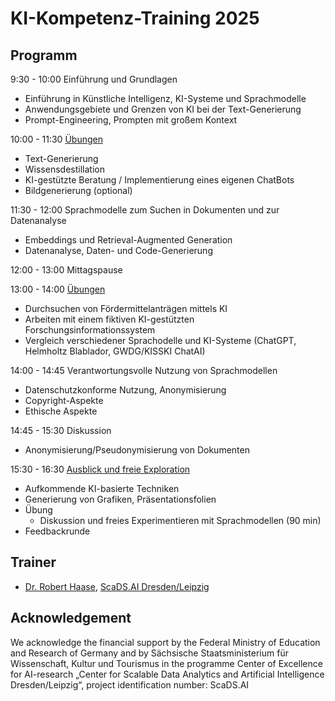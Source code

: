# KI-Kompetenz-Training 2025

<Diese Webseite befindet sich im Aufbau>

## Programm

9:30 - 10:00 Einführung und Grundlagen
* Einführung in Künstliche Intelligenz, KI-Systeme und Sprachmodelle
* Anwendungsgebiete und Grenzen von KI bei der Text-Generierung
* Prompt-Engineering, Prompten mit großem Kontext

10:00 - 11:30 [Übungen](session1/README.md)
* Text-Generierung 
* Wissensdestillation
* KI-gestützte Beratung / Implementierung eines eigenen ChatBots
* Bildgenerierung (optional)

11:30 - 12:00 Sprachmodelle zum Suchen in Dokumenten und zur Datenanalyse
* Embeddings und Retrieval-Augmented Generation
* Datenanalyse, Daten- und Code-Generierung

12:00 - 13:00 Mittagspause

13:00 - 14:00 [Übungen](session2/README.md)
  * Durchsuchen von Fördermittelanträgen mittels KI
  * Arbeiten mit einem fiktiven KI-gestützten Forschungsinformationssystem
  * Vergleich verschiedener Sprachodelle und KI-Systeme (ChatGPT, Helmholtz Blablador, GWDG/KISSKI ChatAI)

14:00 - 14:45 Verantwortungsvolle Nutzung von Sprachmodellen
* Datenschutzkonforme Nutzung, Anonymisierung
* Copyright-Aspekte
* Ethische Aspekte

14:45 - 15:30 Diskussion
  * Anonymisierung/Pseudonymisierung von Dokumenten

15:30 - 16:30 [Ausblick und freie Exploration](session4/README.md)
* Aufkommende KI-basierte Techniken
* Generierung von Grafiken, Präsentationsfolien
* Übung 
  * Diskussion und freies Experimentieren mit Sprachmodellen (90 min)
* Feedbackrunde

## Trainer
- [Dr. Robert Haase](https://haesleinhuepf.github.io/), [ScaDS.AI Dresden/Leipzig](http://scads.ai/)

## Acknowledgement

We acknowledge the financial support by the Federal Ministry of Education and Research of Germany and by Sächsische Staatsministerium für Wissenschaft, Kultur und Tourismus in the programme Center of Excellence for AI-research „Center for Scalable Data Analytics and Artificial Intelligence Dresden/Leipzig“, project identification number: ScaDS.AI